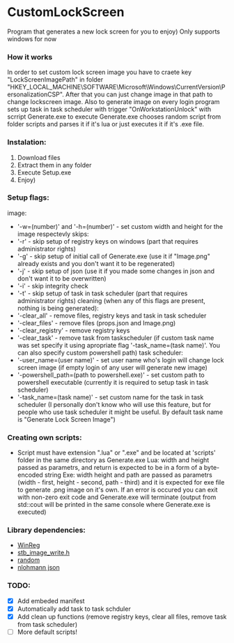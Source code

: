 # CustomLockScreen
 Program that generates a new lock screen for you to enjoy)
 Only supports windows for now

 ### How it works
 In order to set custom lock screen image you have to craete key "LockScreenImagePath" in folder "HKEY_LOCAL_MACHINE\SOFTWARE\Microsoft\Windows\CurrentVersion\PersonalizationCSP". After that you can just change image in that path to change lockscreen image.
 Also to generate image on every login program sets up task in task scheduler with trigger "OnWorkstationUnlock" with scrript Generate.exe to execute
 Generate.exe chooses random script from folder scripts and parses it if it's lua or just executes it if it's .exe file.

 ### Instalation:
 1. Download files
 2. Extract them in any folder
 3. Execute Setup.exe
 4. Enjoy)

 ### Setup flags:
 image:
 - '-w=(number)' and '-h=(number)' - set custom width and height for the image respectevly
 skips:
 - '-r' - skip setup of registry keys on windows (part that requires administrator rights)
 - '-g' - skip setup of initial call of Generate.exe (use it if "Image.png" already exists and you don't want it to be regenerated)
 - '-j' - skip setup of json (use it if you made some changes in json and don't want it to be overwritten)
 - '-i' - skip integrity check
 - '-t' - skip setup of task in task scheduler (part that requires administrator rights)
 cleaning (when any of this flags are present, nothing is being generated):
 - '-clear_all' - remove files, registry keys and task in task scheduler
 - '-clear_files' - remove files (props.json and Image.png)
 - '-clear_registry' - remove registry keys
 - '-clear_task' - remove task from taskscheduler (if custom task name was set specify it using apropriate flag '-task_name=(task name)'. You can also specify custom powershell path)
 task scheduler:
 - '-user_name=(user name)' - set user name who's login will change lock screen image (if empty login of any user will generate new image)
 - '-powershell_path=(path to powershell.exe)' - set custom path to powershell executable (currently it is required to setup task in task scheduler)
 - '-task_name=(task name)' - set custom name for the task in task scheduler (I personally don't know who will use this feature, but for people who use task scheduler it might be useful. By default task name is "Generate Lock Screen Image")


 ### Creating own scripts:
 - Script must have extension ".lua" or ".exe" and be located at 'scripts' folder in the same directory as Generate.exe
 Lua:
 width and height passed as parametrs, and return is expected to be in a form of a byte-encoded string
 Exe:
 width height and path are passed as parametrs (width - first, height - second, path - third) and it is expected for exe file to generate .png image on it's own.
 If an error is occured you can exit with non-zero exit code and Generate.exe will terminate (output from std::cout will be printed in the same console where Generate.exe is executed)
 

 ### Library dependencies:
 - [WinReg](https://github.com/GiovanniDicanio/WinReg)
 - [stb_image_write.h](https://github.com/nothings/stb/blob/master/stb_image_write.h)
 - [random](https://github.com/ilqvya/random)
 - [nlohmann json](https://github.com/nlohmann/json)

 ### TODO:
 - [x] Add embeded manifest
 - [x] Automatically add task to task schduler
 - [x] Add clean up functions (remove registry keys, clear all files, remove task from task scheduler)
 - [ ] More default scripts!
